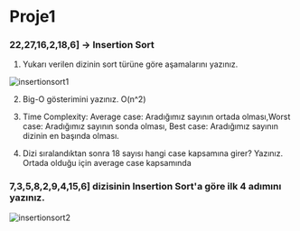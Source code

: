# Proje1

### 22,27,16,2,18,6] -> Insertion Sort
1. Yukarı verilen dizinin sort türüne göre aşamalarını yazınız.

![insertionsort1](https://user-images.githubusercontent.com/80070068/195985868-64164100-17f3-4b59-8866-c8e8f87444df.png)

2. Big-O gösterimini yazınız.
O(n^2)

3. Time Complexity: Average case: Aradığımız sayının ortada olması,Worst case: Aradığımız sayının sonda olması, Best case: Aradığımız sayının dizinin en başında olması.

4. Dizi sıralandıktan sonra 18 sayısı hangi case kapsamına girer? Yazınız.
Ortada olduğu için average case kapsamında

### 7,3,5,8,2,9,4,15,6] dizisinin Insertion Sort'a göre ilk 4 adımını yazınız.

![insertionsort2](https://user-images.githubusercontent.com/80070068/195986011-931cc58b-9778-4cb5-9652-31fbd83d307b.png)

